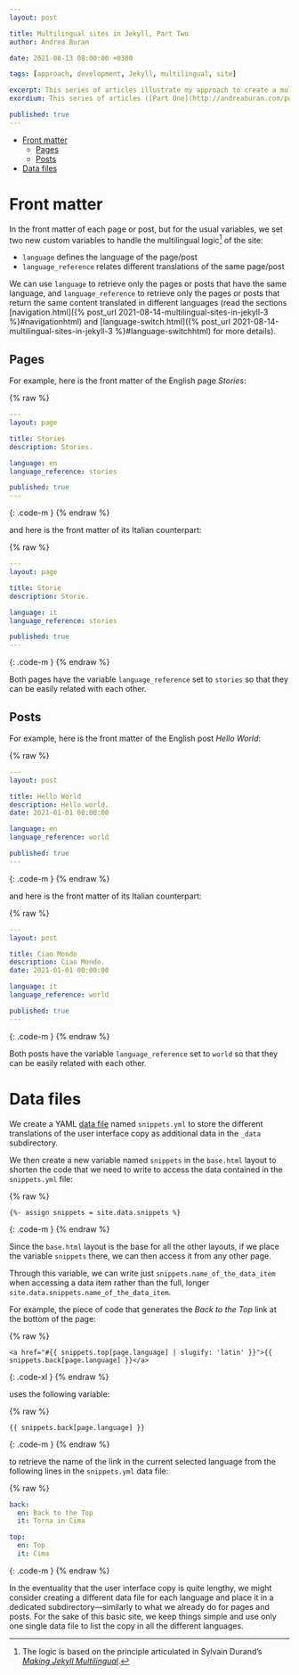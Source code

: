 ```yaml
---
layout: post

title: Multilingual sites in Jekyll, Part Two
author: Andrea Buran

date: 2021-08-13 08:00:00 +0300

tags: [approach, development, Jekyll, multilingual, site]

excerpt: This series of articles illustrate my approach to create a multilingual site in Jekyll.
exordium: This series of articles ([Part One](http://andreaburan.com/post/multilingual-sites-in-jekyll.html), [Part Two](http://andreaburan.com/post/multilingual-sites-in-jekyll-2.html), [Part Three](http://andreaburan.com/post/multilingual-sites-in-jekyll-3.html), [Part Four](http://andreaburan.com/post/multilingual-sites-in-jekyll-4.html)) and this [basic *GitHub Pages* site](https://ranbureand.github.io/multilingual-experiment/) illustrate my approach to create a multilingual site in *[Jekyll](https://jekyllrb.com/ "Jekyll")*.

published: true
---
```


+ [Front matter](#front-matter)
  + [Pages](#pages)
  + [Posts](#posts)
+ [Data files](#data-files)

# Front matter

In the front matter of each page or post, but for the usual variables, we set two new custom variables to handle the multilingual logic[^logic] of the site:

+ `language` defines the language of the page/post
+ `language_reference` relates different translations of the same page/post

We can use `language` to retrieve only the pages or posts that have the same language, and `language_reference` to retrieve only the pages or posts that return the same content translated in different languages (read the sections [navigation.html]({% post_url 2021-08-14-multilingual-sites-in-jekyll-3 %}#navigationhtml) and [language-switch.html]({% post_url 2021-08-14-multilingual-sites-in-jekyll-3 %}#language-switchhtml) for more details).

## Pages

For example, here is the front matter of the English page *Stories*:

{% raw %}
``` yaml
---
layout: page

title: Stories
description: Stories.

language: en
language_reference: stories

published: true
---
```
{: .code-m }
{% endraw %}

and here is the front matter of its Italian counterpart:

{% raw %}
``` yaml
---
layout: page

title: Storie
description: Storie.

language: it
language_reference: stories

published: true
---
```
{: .code-m }
{% endraw %}

Both pages have the variable `language_reference` set to `stories` so that they can be easily related with each other.

## Posts

For example, here is the front matter of the English post *Hello World*:

{% raw %}
``` yaml
---
layout: post

title: Hello World
description: Hello world.
date: 2021-01-01 00:00:00

language: en
language_reference: world

published: true
---
```
{: .code-m }
{% endraw %}

and here is the front matter of its Italian counterpart:

{% raw %}
``` yaml
---
layout: post

title: Ciao Mondo
description: Ciao Mondo.
date: 2021-01-01 00:00:00

language: it
language_reference: world

published: true
---
```
{: .code-m }
{% endraw %}

Both posts have the variable `language_reference` set to `world` so that they can be easily related with each other.

# Data files

We create a YAML [data file](https://jekyllrb.com/docs/datafiles/ "Data Files") named `snippets.yml` to store the different translations of the user interface copy as additional data in the `_data` subdirectory.

We then create a new variable named `snippets` in the `base.html` layout to shorten the code that we need to write to access the data contained in the `snippets.yml` file:

{% raw %}
``` liquid
{%- assign snippets = site.data.snippets %}
```
{: .code-m }
{% endraw %}

Since the `base.html` layout is the base for all the other layouts, if we place the variable `snippets` there, we can then access it from any other page.

Through this variable, we can write just `snippets.name_of_the_data_item` when accessing a data item rather than the full, longer `site.data.snippets.name_of_the_data_item`.

For example, the piece of code that generates the *Back to the Top* link at the bottom of the page:

{% raw %}
``` liquid
<a href="#{{ snippets.top[page.language] | slugify: 'latin' }}">{{ snippets.back[page.language] }}</a>
```
{: .code-xl }
{% endraw %}

uses the following variable:

{% raw %}
``` liquid
{{ snippets.back[page.language] }}
```
{: .code-m }
{% endraw %}

to retrieve the name of the link in the current selected language from the following lines in the `snippets.yml` data file:

{% raw %}
``` yaml
back:
  en: Back to the Top
  it: Torna in Cima

top:
  en: Top
  it: Cima
```
{: .code-m }
{% endraw %}


In the eventuality that the user interface copy is quite lengthy, we might consider creating a different data file for each language and place it in a dedicated subdirectory—similarly to what we already do for pages and posts. For the sake of this basic site, we keep things simple and use only one single data file to list the copy in all the different languages.

[^logic]:
    The logic is based on the principle articulated in Sylvain Durand’s *[Making Jekyll Multilingual](https://sylvaindurand.org/making-jekyll-multilingual/#principle "Making Jekyll
Multilingual")*.